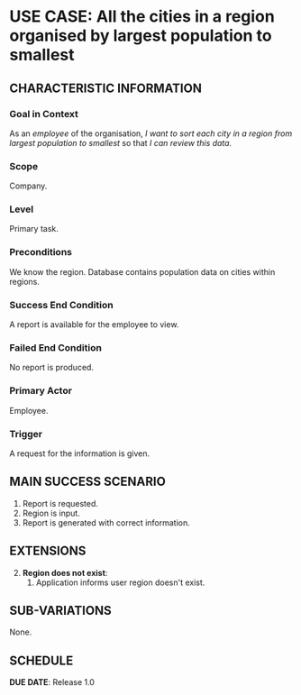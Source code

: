 # USE CASE: All the cities in a region organised by largest population to smallest

## CHARACTERISTIC INFORMATION

### Goal in Context

As an *employee* of the organisation, *I want to sort each city in a region from largest population to smallest* so that *I can review this data.*

### Scope

Company.

### Level

Primary task.

### Preconditions

We know the region. Database contains population data on cities within regions.

### Success End Condition

A report is available for the employee to view.

### Failed End Condition

No report is produced.

### Primary Actor

Employee.

### Trigger

A request for the information is given.

## MAIN SUCCESS SCENARIO

1. Report is requested.
2. Region is input.
3. Report is generated with correct information.

## EXTENSIONS

2. **Region does not exist**:
    1. Application informs user region doesn't exist.

## SUB-VARIATIONS

None.

## SCHEDULE

**DUE DATE**: Release 1.0